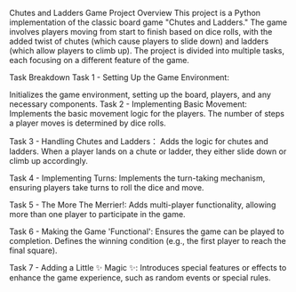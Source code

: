 Chutes and Ladders Game
Project Overview
This project is a Python implementation of the classic board game "Chutes and Ladders." The game involves players moving from start to finish based on dice rolls, with the added twist of chutes (which cause players to slide down) and ladders (which allow players to climb up). The project is divided into multiple tasks, each focusing on a different feature of the game.

Task Breakdown
Task 1 - Setting Up the Game Environment:

Initializes the game environment, setting up the board, players, and any necessary components.
Task 2 - Implementing Basic Movement:
Implements the basic movement logic for the players. The number of steps a player moves is determined by dice rolls.

Task 3 - Handling Chutes and Ladders：
Adds the logic for chutes and ladders. When a player lands on a chute or ladder, they either slide down or climb up accordingly.

Task 4 - Implementing Turns:
Implements the turn-taking mechanism, ensuring players take turns to roll the dice and move.

Task 5 - The More The Merrier!:
Adds multi-player functionality, allowing more than one player to participate in the game.

Task 6 - Making the Game 'Functional':
Ensures the game can be played to completion. Defines the winning condition (e.g., the first player to reach the final square).

Task 7 - Adding a Little ✨ Magic ✨:
Introduces special features or effects to enhance the game experience, such as random events or special rules.
